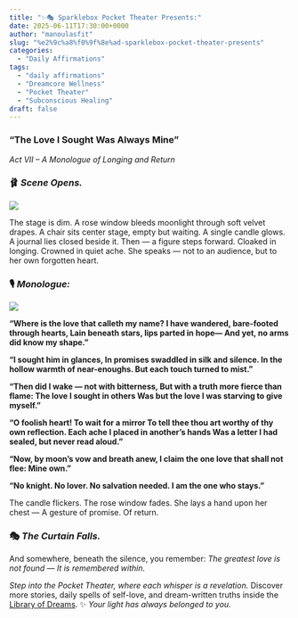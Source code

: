 ```yaml
---
title: "✨🎭 Sparklebox Pocket Theater Presents:"
date: 2025-06-11T17:30:00+0000
author: "manoulasfit"
slug: "%e2%9c%a8%f0%9f%8e%ad-sparklebox-pocket-theater-presents"
categories:
  - "Daily Affirmations"
tags:
  - "daily affirmations"
  - "Dreamcore Wellness"
  - "Pocket Theater"
  - "Subconscious Healing"
draft: false
---
```

### **“The Love I Sought Was Always Mine”**

*Act VII – A Monologue of Longing and Return*

### 🩰 *Scene Opens.*

![](/ddoorr-1024x775.jpg)

The stage is dim. A rose window bleeds moonlight through soft velvet drapes.
A chair sits center stage, empty but waiting.
A single candle glows. A journal lies closed beside it.
Then — a figure steps forward. Cloaked in longing. Crowned in quiet ache.
She speaks — not to an audience, but to her own forgotten heart.

### 🎙️ *Monologue:*

![](/bar-1024x775.jpg)

**“Where is the love that calleth my name?
I have wandered, bare-footed through hearts,
Lain beneath stars, lips parted in hope—
And yet, no arms did know my shape.”**

**“I sought him in glances,
In promises swaddled in silk and silence.
In the hollow warmth of near-enoughs.
But each touch turned to mist.”**

**“Then did I wake — not with bitterness,
But with a truth more fierce than flame:
The love I sought in others
Was but the love I was starving to give myself.”**

**“O foolish heart! To wait for a mirror
To tell thee thou art worthy of thy own reflection.
Each ache I placed in another’s hands
Was a letter I had sealed, but never read aloud.”**

**“Now, by moon’s vow and breath anew,
I claim the one love that shall not flee:
Mine own.”**

**“No knight. No lover. No salvation needed.
I am the one who stays.”**

The candle flickers. The rose window fades.
She lays a hand upon her chest —
A gesture of promise. Of return.

### 🎭 *The Curtain Falls.*

And somewhere, beneath the silence,
you remember:
*The greatest love is not found —
It is remembered within.*

*Step into the Pocket Theater, where each whisper is a revelation.*
Discover more stories, daily spells of self-love, and dream-written truths inside the [Library of Dreams](https://sparklebox.blog/library-of-dreams/).
✨ *Your light has always belonged to you.*